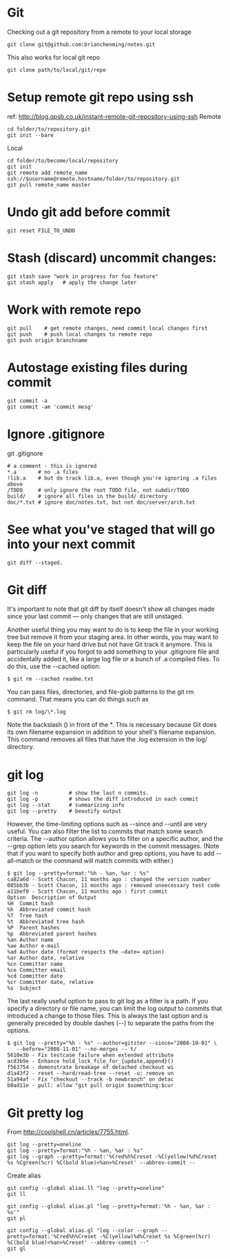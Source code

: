 # Git
Checking out a git repository from a remote to your local storage

    git clone git@github.com:brianchenming/notes.git

This also works for local git repo

    git clone path/to/local/git/repo

# Setup remote git repo using ssh
ref: http://blog.opsb.co.uk/instant-remote-git-repository-using-ssh
Remote

    cd folder/to/repository.git
    git init --bare

Local

    cd folder/to/become/local/repository
    git init
    git remote add remote_name
    ssh://$username@remote.hostname/folder/to/repository.git
    git pull remote_name master

# Undo git add before commit

    git reset FILE_TO_UNDO


# Stash (discard) uncommit changes:

    git stash save "work in progress for foo feature"
    git stash apply   # apply the change later

# Work with remote repo

    git pull    # get remote changes, need commit local changes first
    git push    # push local changes to remote repo
    git push origin branchname

# Autostage existing files during commit

    git commit -a
    git commit -am 'commit mesg'

# Ignore .gitignore
git .gitignore

    # a comment - this is ignored
    *.a       # no .a files
    !lib.a    # but do track lib.a, even though you're ignoring .a files above
    /TODO     # only ignore the root TODO file, not subdir/TODO
    build/    # ignore all files in the build/ directory
    doc/*.txt # ignore doc/notes.txt, but not doc/server/arch.txt

# See what you've staged that will go into your next commit

    git diff --staged. 

# Git diff
It's important to note that git diff by itself doesn't show all changes made
since your last commit — only changes that are still unstaged.

Another useful thing you may want to do is to keep the file in your working tree
but remove it from your staging area. In other words, you may want to keep the
file on your hard drive but not have Git track it anymore. This is particularly
useful if you forgot to add something to your .gitignore file and accidentally
added it, like a large log file or a bunch of .a compiled files. To do this, use
the --cached option:

    $ git rm --cached readme.txt

You can pass files, directories, and file-glob patterns to the git rm command.
That means you can do things such as

    $ git rm log/\*.log

Note the backslash (\) in front of the \*. This is necessary because Git does its
own filename expansion in addition to your shell's filename expansion. This
command removes all files that have the .log extension in the log/ directory.

# git log

    git log -n          # show the last n commits. 
    git log -p          # shows the diff introduced in each commit
    git log --stat      # summarizing info
    git log --pretty    # beautify output

However, the time-limiting options such as --since and --until are very useful.
You can also filter the list to commits that match some search criteria. The
--author option allows you to filter on a specific author, and the --grep option
lets you search for keywords in the commit messages. (Note that if you want to
specify both author and grep options, you have to add --all-match or the command
will match commits with either.)

    $ git log --pretty=format:"%h - %an, %ar : %s"
    ca82a6d - Scott Chacon, 11 months ago : changed the version number
    085bb3b - Scott Chacon, 11 months ago : removed unnecessary test code
    a11bef0 - Scott Chacon, 11 months ago : first commit
    Option	Description of Output
    %H	Commit hash
    %h	Abbreviated commit hash
    %T	Tree hash
    %t	Abbreviated tree hash
    %P	Parent hashes
    %p	Abbreviated parent hashes
    %an	Author name
    %ae	Author e-mail
    %ad	Author date (format respects the –date= option)
    %ar	Author date, relative
    %cn	Committer name
    %ce	Committer email
    %cd	Committer date
    %cr	Committer date, relative
    %s	Subject

The last really useful option to pass to git log as a filter is a path. If you
specify a directory or file name, you can limit the log output to commits that
introduced a change to those files. This is always the last option and is
generally preceded by double dashes (--) to separate the paths from the options.

    $ git log --pretty="%h - %s" --author=gitster --since="2008-10-01" \
       --before="2008-11-01" --no-merges -- t/
    5610e3b - Fix testcase failure when extended attribute
    acd3b9e - Enhance hold_lock_file_for_{update,append}()
    f563754 - demonstrate breakage of detached checkout wi
    d1a43f2 - reset --hard/read-tree --reset -u: remove un
    51a94af - Fix "checkout --track -b newbranch" on detac
    b0ad11e - pull: allow "git pull origin $something:$cur

# Git pretty log
From http://coolshell.cn/articles/7755.html. 

    git log --pretty=oneline
    git log --pretty=format:"%h - %an, %ar : %s"
    git log --graph --pretty=format:'%Cred%h%Creset -%C(yellow)%d%Creset %s %Cgreen(%cr) %C(bold blue)<%an>%Creset' --abbrev-commit --

Create alias 

    git config --global alias.ll "log --pretty=oneline"
    git ll

    git config --global alias.pl "log --pretty=format:'%h - %an, %ar : %s'"
    git pl

    git config --global alias.gl "log --color --graph --pretty=format:'%Cred%h%Creset -%C(yellow)%d%Creset %s %Cgreen(%cr) %C(bold blue)<%an>%Creset' --abbrev-commit --"
    git gl

